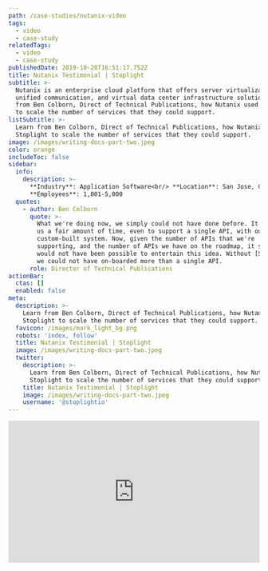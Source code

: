 ```yaml
---
path: /case-studies/nutanix-video
tags:
  - video
  - case-study
relatedTags:
  - video
  - case-study
publishedDate: 2019-10-28T16:51:17.752Z
title: Nutanix Testimonial | Stoplight
subtitle: >-
  Nutanix is an enterprise cloud platform that offers server virtualization,
  unified communication, and virtual data center infrastructure solutions. Learn
  from Ben Colborn, Direct of Technical Publications, how Nutanix used Stoplight
  to scale the number of services that they could support.
listSubtitle: >-
  Learn from Ben Colborn, Direct of Technical Publications, how Nutanix used
  Stoplight to scale the number of services that they could support.
image: /images/writing-docs-part-two.jpeg
color: orange
includeToc: false
sidebar:
  info:
    description: >-
      **Industry**: Application Software<br/> **Location**: San Jose, CA<br/>
      **Employees**: 1,001-5,000
  quotes:
    - author: Ben Colborn
      quote: >-
        What we're doing now, we simply could not have done before. It did take
        us a fair amount of time, even to support a single API, with our
        custom-built system. Now, given the number of APIs that we're
        supporting, and the number of APIs we have on the roadmap, it simply
        would not have been possible to entertain this idea. Without [Stoplight]
        we could not have on-boarded more than a single API.
      role: Director of Technical Publications
actionBar:
  ctas: []
  enabled: false
meta:
  description: >-
    Learn from Ben Colborn, Direct of Technical Publications, how Nutanix used
    Stoplight to scale the number of services that they could support.
  favicon: /images/mark_light_bg.png
  robots: 'index, follow'
  title: Nutanix Testimonial | Stoplight
  image: /images/writing-docs-part-two.jpeg
  twitter:
    description: >-
      Learn from Ben Colborn, Direct of Technical Publications, how Nutanix used
      Stoplight to scale the number of services that they could support.
    title: Nutanix Testimonial | Stoplight
    image: /images/writing-docs-part-two.jpeg
    username: '@stoplightio'
---
```

<style>.embed-container { position: relative; padding-bottom: 56.25%; height: 0; overflow: hidden; max-width: 100%; } .embed-container iframe, .embed-container object, .embed-container embed { position: absolute; top: 0; left: 0; width: 100%; height: 100%; }</style><div class='embed-container'><iframe src='https://www.youtube.com/embed/gVjD72xGNm8' frameborder='0' allowfullscreen></iframe></div>

